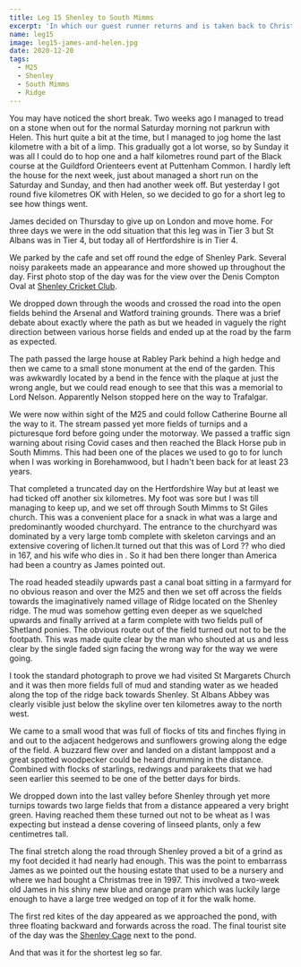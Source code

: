 ```yaml
---
title: Leg 15 Shenley to South Mimms
excerpt: 'In which our guest runner returns and is taken back to Christmas past'
name: leg15
image: leg15-james-and-helen.jpg
date: 2020-12-20
tags:
  - M25
  - Shenley
  - South Mimms
  - Ridge
---
```


You may have noticed the short break. Two weeks ago I managed to tread on a stone when out for the normal Saturday morning not parkrun with Helen. This hurt quite a bit at the time, but I managed to jog home the last kilometre with a bit of a limp. This gradually got a lot worse, so by Sunday it was all I could do to hop one and a half kilometres round part of the Black course at the Guildford Orienteers event at Puttenham Common. I hardly left the house for the next week, just about managed a short run on the Saturday and Sunday, and then had another week off. But yesterday I got round five kilometres OK with Helen, so we decided to go for a short leg to see how things went.

James decided on Thursday to give up on London and move home. For three days we were in the odd situation that this leg was in Tier 3 but St Albans was in Tier 4, but today all of Hertfordshire is in Tier 4.

We parked by the cafe and set off round the edge of Shenley Park. Several noisy parakeets made an appearance and more showed up throughout the day. First photo stop of the day was for the view over the Denis Compton Oval at [Shenley Cricket Club](https://londonshenleyclub.co.uk/cricket/).

We dropped down through the woods and crossed the road into the open fields behind the Arsenal and Watford training grounds. There was a brief debate about exactly where the path as but we headed in vaguely the right direction between various horse fields and ended up at the road by the farm as expected.

The path passed the large house at Rabley Park behind a high hedge and then we came to a small stone monument at the end of the garden. This was awkwardly located by a bend in the fence with the plaque at just the wrong angle, but we could read enough to see that this was a memorial to Lord Nelson. Apparently Nelson stopped here on the way to Trafalgar.

We were now within sight of the M25 and could follow Catherine Bourne all the way to it. The stream passed yet more fields of turnips and a picturesque ford before going under the motorway. We passed a traffic sign warning about rising Covid cases and then reached the Black Horse pub in South Mimms. This had been one of the places we used to go to for lunch when I was working in Borehamwood, but I hadn't been back for at least 23 years.

That completed a truncated day on the Hertfordshire Way but at least we had ticked off another six kilometres. My foot was sore but I was till managing to keep up, and we set off through South Mimms to St Giles church. This was a convenient place for a snack in what was a large and predominantly wooded churchyard. The entrance to the churchyard was dominated by a very large tomb complete with skeleton carvings and an extensive covering of lichen.It turned out that this was of Lord ?? who died in 167, and his wife who dies in . So it had ben there longer than America had been a country as James pointed out.

The road headed steadily upwards past a canal boat sitting in a farmyard for no obvious reason and over the M25 and then we set off across the fields towards the imaginatively named village of Ridge located on the Shenley ridge. The mud was somehow getting even deeper as we squelched upwards and finally arrived at a farm complete with two fields pull of Shetland ponies. The obvious route out of the field turned out not to be the footpath. This was made quite clear by the man who shouted at us and less clear by the single faded sign facing the wrong way for the way we were going.

I took the standard photograph to prove we had visited St Margarets Church and it was then more fields full of mud and standing water as we headed along the top of the ridge back towards Shenley. St Albans Abbey was clearly visible just below the skyline over ten kilometres away to the north west.

We came to a small wood that was full of flocks of tits and finches flying in and out to the adjacent hedgerows and sunflowers growing along the edge of the field. A buzzard flew over and landed on a distant lamppost and a great spotted woodpecker could be heard drumming in the distance. Combined with flocks of starlings, redwings and parakeets that we had seen earlier this seemed to be one of the better days for birds.

We dropped down into the last valley before Shenley through yet more turnips towards two large fields that from a distance appeared a very bright green. Having reached them these turned out not to be wheat as I was expecting but instead a dense covering of linseed plants, only a few centimetres tall.

The final stretch along the road through Shenley proved a bit of a grind as my foot decided it had nearly had enough. This was the point to embarrass James as we pointed out the housing estate that used to be a nursery and where we had bought a Christmas tree in 1997. This involved a two-week old James in his shiny new blue and orange pram which was luckily large enough to have a large tree wedged on top of it for the walk home.

The first red kites of the day appeared as we approached the pond, with three floating backward and forwards across the road. The final tourist site of the day was the [Shenley Cage](https://historicengland.org.uk/services-skills/education/educational-images/the-cage-london-road-shenley-8579) next to the pond.

And that was it for the shortest leg so far.
